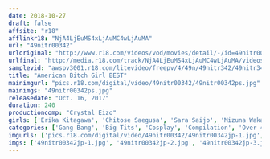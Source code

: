 ```yaml
---
date: 2018-10-27
draft: false
affsite: "r18"
afflinkr18: "NjA4LjEuMS4xLjAuMC4wLjAuMA"
url: "49nitr00342"
urloriginal: "http://www.r18.com/videos/vod/movies/detail/-/id=49nitr00342"
urlfinal: "http://media.r18.com/track/NjA4LjEuMS4xLjAuMC4wLjAuMA/videos/vod/movies/detail/-/id=49nitr00342"
samplevid: "awspv3001.r18.com/litevideo/freepv/4/49n/49nitr342/49nitr342_dmb_w.mp4"
title: "American Bitch Girl BEST"
mainimgurl: "pics.r18.com/digital/video/49nitr00342/49nitr00342ps.jpg"
mainimgs: "49nitr00342ps.jpg"
releasedate: "Oct. 16, 2017"
duration: 240
productioncomp: "Crystal Eizo"
girls: ['Erika Kitagawa', 'Chitose Saegusa', 'Sara Saijo', 'Mizuna Wakatsuki']
categories: ['Gang Bang', 'Big Tits', 'Cosplay', 'Compilation', 'Over 4 Hours']
imgurls: ['pics.r18.com/digital/video/49nitr00342/49nitr00342jp-1.jpg', 'pics.r18.com/digital/video/49nitr00342/49nitr00342jp-2.jpg', 'pics.r18.com/digital/video/49nitr00342/49nitr00342jp-3.jpg', 'pics.r18.com/digital/video/49nitr00342/49nitr00342jp-4.jpg', 'pics.r18.com/digital/video/49nitr00342/49nitr00342jp-5.jpg', 'pics.r18.com/digital/video/49nitr00342/49nitr00342jp-6.jpg', 'pics.r18.com/digital/video/49nitr00342/49nitr00342jp-7.jpg', 'pics.r18.com/digital/video/49nitr00342/49nitr00342jp-8.jpg', 'pics.r18.com/digital/video/49nitr00342/49nitr00342jp-9.jpg', 'pics.r18.com/digital/video/49nitr00342/49nitr00342jp-10.jpg', 'pics.r18.com/digital/video/49nitr00342/49nitr00342jp-11.jpg', 'pics.r18.com/digital/video/49nitr00342/49nitr00342jp-12.jpg', 'pics.r18.com/digital/video/49nitr00342/49nitr00342jp-13.jpg', 'pics.r18.com/digital/video/49nitr00342/49nitr00342jp-14.jpg', 'pics.r18.com/digital/video/49nitr00342/49nitr00342jp-15.jpg', 'pics.r18.com/digital/video/49nitr00342/49nitr00342jp-16.jpg', 'pics.r18.com/digital/video/49nitr00342/49nitr00342jp-17.jpg', 'pics.r18.com/digital/video/49nitr00342/49nitr00342jp-18.jpg', 'pics.r18.com/digital/video/49nitr00342/49nitr00342jp-19.jpg', 'pics.r18.com/digital/video/49nitr00342/49nitr00342jp-20.jpg']
imgs: ['49nitr00342jp-1.jpg', '49nitr00342jp-2.jpg', '49nitr00342jp-3.jpg', '49nitr00342jp-4.jpg', '49nitr00342jp-5.jpg', '49nitr00342jp-6.jpg', '49nitr00342jp-7.jpg', '49nitr00342jp-8.jpg', '49nitr00342jp-9.jpg', '49nitr00342jp-10.jpg', '49nitr00342jp-11.jpg', '49nitr00342jp-12.jpg', '49nitr00342jp-13.jpg', '49nitr00342jp-14.jpg', '49nitr00342jp-15.jpg', '49nitr00342jp-16.jpg', '49nitr00342jp-17.jpg', '49nitr00342jp-18.jpg', '49nitr00342jp-19.jpg', '49nitr00342jp-20.jpg']
---
```


